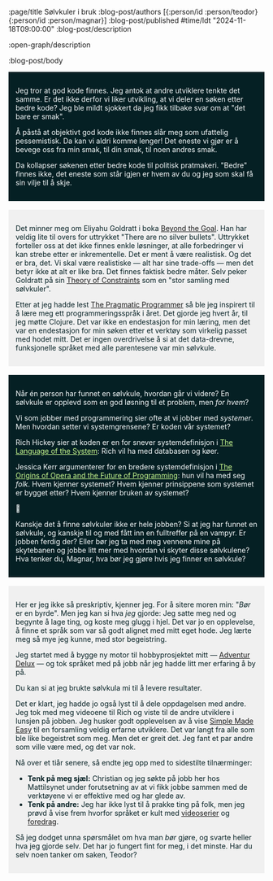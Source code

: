 :page/title Sølvkuler i bruk
:blog-post/authors [{:person/id :person/teodor} {:person/id :person/magnar}]
:blog-post/published #time/ldt "2024-11-18T09:00:00"
:blog-post/description

:open-graph/description

:blog-post/body

<div style="background-color: #052024; color: #f8fdfe; padding: 1em">
<p>
Jeg tror at god kode finnes.
Jeg antok at andre utviklere tenkte det samme.
Er det ikke derfor vi liker utvikling, at vi deler en søken etter bedre kode?
Jeg ble mildt sjokkert da jeg fikk tilbake svar om at "det bare er smak".
<p>
<p>
Å påstå at objektivt god kode ikke finnes slår meg som ufattelig pessemistisk.
Da kan vi aldri komme lenger!
Det eneste vi gjør er å bevege oss fra min smak, til din smak, til noen andres smak.
</p>
<p>
Da kollapser søkenen etter bedre kode til politisk pratmakeri.
"Bedre" finnes ikke, det eneste som står igjen er hvem av du og jeg som skal få sin vilje til å skje.
</p>
</div>

<br>

<div style="color: #052024; background-color: rgba(0,0,0,0.05); padding: 1em;">
<p>
Det minner meg om Eliyahu Goldratt i boka <a href="https://www.amazon.com/Beyond-Goal-Eliyahu-Goldratt-Constraints/dp/1596590238">Beyond the
Goal</a>.
Han har veldig lite til overs for uttrykket "There are no silver bullets".
Uttrykket forteller oss at det ikke finnes enkle løsninger, at alle forbedringer
vi kan strebe etter er inkrementelle. Det er ment å være realistisk. Og det er
bra, det. Vi skal være realistiske — alt har sine trade-offs — men det betyr
ikke at alt er like bra. Det finnes faktisk bedre måter. Selv peker Goldratt
på sin <a href="https://en.wikipedia.org/wiki/Theory_of_constraints">Theory of
Constraints</a> som en "stor samling med sølvkuler".
</p>
<p>
Etter at jeg hadde lest <a
href="https://en.wikipedia.org/wiki/The_Pragmatic_Programmer">The Pragmatic
Programmer</a> så ble jeg inspirert til å lære meg ett programmeringsspråk i
året. Det gjorde jeg hvert år, til jeg møtte Clojure. Det var ikke en
endestasjon for min læring, men det var en endestasjon for min søken etter et
verktøy som virkelig passet med hodet mitt. Det er ingen overdrivelse å si at
det data-drevne, funksjonelle språket med alle parentesene var min sølvkule.
</p>
</div>

<br>

<!--
Steg 3, første forsøk.
Jeg ble ikke helt fornøyd: for abstrakt, for svevende, tror vi mister folk.
Jeg prøver på nytt under.
<div style="background-color: #052024; color: #f8fdfe; padding: 1em">
<p>
Men er Clojure <em>objektivt</em> bedre enn andre programmeringsspråk?
Det er et standpunkt jeg ikke ønsker å ta!
<p>
<ul>
<li>Det finnes typer programmering jeg ikke kjenner gode Clojure-løsninger.
Grafikkprogrammering og tallknusing er to eksempler.</li>
<li>Selv om jeg ikke hadde kjent <em>noen</em> eksempler der Clojure ikke hadde
vært best, hadde ikke det vært nok til å si at Clojure er <em>objektivt</em>
bedre enn andre alternativer!</li>
</ul>
<p>
Kan vi komme videre ved å spørre “i hvilken kontekst?” og “for hvem?”?
Kanskje sølvkuler kun finnes for en kontekst.
Hvis vi angriper denne konteksten med denne sølvkulen, forsvinner nærmest problemet.
</p>
<p>
</p>
</div>
-->

<!-- Steg 3, andre forsøk!
OPPLEVD KVALITET.
Tror dette avsnittet både kan og bør trimmes litt ned, men er forholdsvis fornøyd med kjernen.
-->
<div style="background-color: #052024; color: #f8fdfe; padding: 1em">
<p>Når én person har funnet en sølvkule, hvordan går vi videre?
En sølvkule er opplevd som en god løsning til et problem, men <em>for hvem</em>?
</p>
<p>Vi som jobber med programmering sier ofte at vi jobber med <em>systemer</em>.
Men hvordan setter vi systemgrensene?
Er koden vår systemet?

Rich Hickey sier at koden er en for snever systemdefinisjon i <a style="color: #cdff92"
href="https://www.youtube.com/watch?v=ROor6_NGIWU">The Language of the
System</a>: Rich vil ha med databasen og køer.

Jessica Kerr argumenterer for en bredere systemdefinisjon i
<a style="color: #cdff92" href="https://jessitron.com/2018/04/15/the-origins-of-opera-and-the-future-of-programming/">
The Origins of Opera and the Future of Programming</a>: hun vil ha med seg <em>folk</em>.
Hvem kjenner systemet?
Hvem kjenner prinsippene som systemet er bygget etter?
Hvem kjenner bruken av systemet?
</p>
<p>🤔</p>
<p>Kanskje det å finne sølvkuler ikke er hele jobben?
Si at jeg har funnet en sølvkule, og kanskje til og med fått inn en fulltreffer på en vampyr.
Er jobben ferdig der?
Eller bør jeg ta med meg vennene mine på skytebanen og jobbe litt mer med hvordan vi skyter disse sølvkulene?
Hva tenker du, Magnar, hva bør jeg gjøre hvis jeg finner en sølvkule?</p>
</div>

<br>

<div style="color: #052024; background-color: rgba(0,0,0,0.05); padding: 1em;">
<p>
Her er jeg ikke så preskriptiv, kjenner jeg. For å sitere moren min: "<em>Bør</em> er en
byrde". Men jeg kan si hva <em>jeg</em> gjorde: Jeg satte meg ned og begynte å lage ting,
og koste meg glugg i hjel. Det var jo en opplevelse, å finne et språk som var så
godt alignet med mitt eget hode. Jeg lærte meg så mye jeg kunne, med stor begeistring.
</p>
<p>
Jeg startet med å bygge ny motor til hobbyprosjektet mitt — <a
href="https://www.adventur.no">Adventur Delux</a> — og tok språket med på jobb når
jeg hadde litt mer erfaring å by på.
</p>
<p>
Du kan si at jeg brukte sølvkula mi til å levere resultater.
</p>
<p>
Det er klart, jeg hadde jo også lyst til å dele oppdagelsen med andre. Jeg tok
med meg videoene til Rich og viste til de andre utviklere i lunsjen på jobben.
Jeg husker godt opplevelsen av å vise <a
href="https://www.youtube.com/watch?v=SxdOUGdseq4">Simple Made Easy</a> til en
forsamling veldig erfarne utviklere. Det var langt fra alle som ble like
begeistret som meg. Men det er greit det. Jeg fant et par andre som ville være
med, og det var nok.
</p>
<p>
Nå over et tiår senere, så endte jeg opp med to sidestilte tilnærminger:
</p>
<ul>
<li><strong>Tenk på meg sjæl:</strong> Christian og jeg søkte på jobb her hos
Mattilsynet under forutsetning av at vi fikk jobbe sammen med de verktøyene vi
er effektive med og har glede av.</li>
<li><strong>Tenk på andre:</strong> Jeg har ikke lyst til å prakke ting på folk,
men jeg prøvd å vise frem hvorfor språket er kult med <a href="https://www.zombieclj.no">videoserier</a>
og <a href="/foredrag/">foredrag</a>.
</ul>
<p>
Så jeg dodget unna spørsmålet om hva man <em>bør</em> gjøre, og svarte heller
hva jeg gjorde selv. Det har jo fungert fint for meg, i det minste. Har du selv
noen tanker om saken, Teodor?
</p>
</div>
